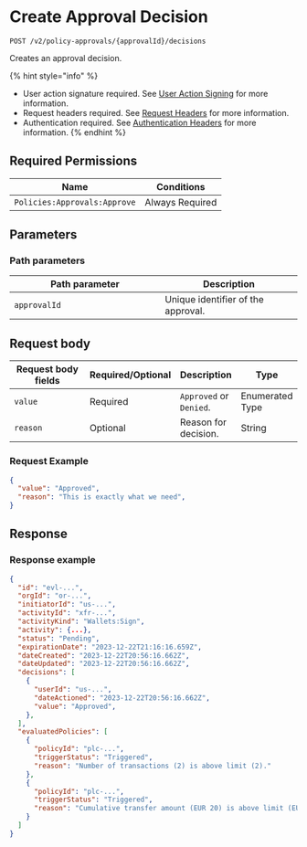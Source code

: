 # Create Approval Decision

`POST /v2/policy-approvals/{approvalId}/decisions`

Creates an approval decision.

{% hint style="info" %}
* User action signature required. See [User Action Signing](../../authentication/user-action-signing/) for more information.
* Request headers required. See [Request Headers](../../../advanced-topics/authentication/request-headers.md) for more information.
* Authentication required. See [Authentication Headers](../../../advanced-topics/authentication/request-headers.md#authentication-headers) for more information.
{% endhint %}

## Required Permissions

| Name                         | Conditions      |
| ---------------------------- | --------------- |
| `Policies:Approvals:Approve` | Always Required |

## Parameters <a href="#parameters.1" id="parameters.1"></a>

### Path parameters <a href="#path-parameters" id="path-parameters"></a>

<table><thead><tr><th width="248">Path parameter</th><th>Description</th></tr></thead><tbody><tr><td><code>approvalId</code></td><td>Unique identifier of the approval.</td></tr></tbody></table>

## Request body <a href="#request-body" id="request-body"></a>

<table><thead><tr><th width="217">Request body fields</th><th width="113">Required/Optional</th><th>Description</th><th>Type</th></tr></thead><tbody><tr><td><code>value</code></td><td>Required</td><td><code>Approved</code> or <code>Denied</code>.</td><td>Enumerated Type</td></tr><tr><td><code>reason</code></td><td>Optional</td><td>Reason for decision.</td><td>String</td></tr></tbody></table>

### Request Example <a href="#request-example.1" id="request-example.1"></a>

```json
{
  "value": "Approved",
  "reason": "This is exactly what we need",
}
```

## Response <a href="#response" id="response"></a>

### Response example <a href="#response-example" id="response-example"></a>

```json
{
  "id": "evl-...",
  "orgId": "or-...",
  "initiatorId": "us-...",
  "activityId": "xfr-...",
  "activityKind": "Wallets:Sign",
  "activity": {...},
  "status": "Pending",
  "expirationDate": "2023-12-22T21:16:16.659Z",
  "dateCreated": "2023-12-22T20:56:16.662Z",
  "dateUpdated": "2023-12-22T20:56:16.662Z",
  "decisions": [
    {
      "userId": "us-...",
      "dateActioned": "2023-12-22T20:56:16.662Z",
      "value": "Approved",
    },
  ],
  "evaluatedPolicies": [
    {
      "policyId": "plc-...",
      "triggerStatus": "Triggered",
      "reason": "Number of transactions (2) is above limit (2)."
    },
    {
      "policyId": "plc-...",
      "triggerStatus": "Triggered",
      "reason": "Cumulative transfer amount (EUR 20) is above limit (EUR 2)."
    }
  ]
}
```
